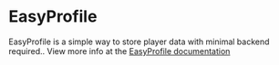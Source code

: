 # EasyProfile

EasyProfile is a simple way to store player data with minimal backend required.. View more info at the [EasyProfile documentation](https://canary-development.github.io/EasyProfile)